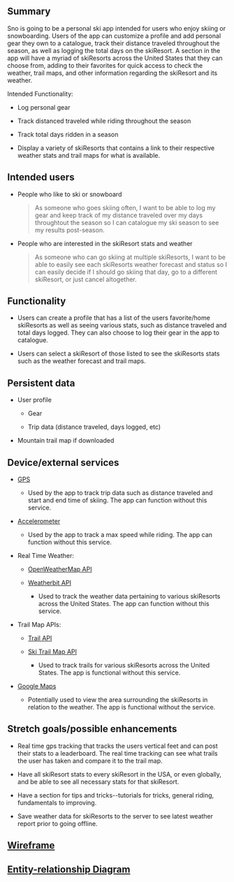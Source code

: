 ## Summary

Sno is going to be a personal ski app intended for users who enjoy skiing or snowboarding. Users of the app can customize a profile and add personal gear they own to a catalogue, track their distance traveled throughout the season, as well as logging the total days on the skiResort. 
A section in the app will have a myriad of skiResorts across the United States that they can choose from, adding to their favorites for quick access to check the weather, trail maps, and other information regarding the skiResort and its weather.

Intended Functionality:

  * Log personal gear
	
  * Track distanced traveled while riding throughout the season
	
  * Track total days ridden in a season
	
  * Display a variety of skiResorts that contains a link to their respective weather stats and trail maps for what is available.

## Intended users

* People who like to ski or snowboard

    > As someone who goes skiing often, I want to be able to log my gear and keep track of my distance traveled over my days throughtout the season so I can catalogue my ski season to see my results post-season.

* People who are interested in the skiResort stats and weather

    > As someone who can go skiing at multiple skiResorts, I want to be able to easily see each skiResorts weather forecast and status so I can easily decide if I should go skiing that day, go to a different skiResort, or just cancel altogether.

## Functionality

* Users can create a profile that has a list of the users favorite/home skiResorts as well as seeing various stats, such as distance traveled and total days logged. They can also choose to log their gear in the app to catalogue.

* Users can select a skiResort of those listed to see the skiResorts stats such as the weather forecast and trail maps.

## Persistent data

* User profile
	
    * Gear
  
    * Trip data (distance traveled, days logged, etc)

* Mountain trail map if downloaded
    
## Device/external services

* [GPS](https://developer.android.com/training/location)

  * Used by the app to track trip data such as distance traveled and start and end time of skiing. The app can function without this service.

* [Accelerometer](https://developer.android.com/guide/topics/sensors/sensors_overview)

  * Used by the app to track a max speed while riding. The app can function without this service.

* Real Time Weather:

    * [OpenWeatherMap API](https://rapidapi.com/community/api/open-weather-map)
	
	* [Weatherbit API](https://rapidapi.com/weatherbit/api/weather)
	
	  * Used to track the weather data pertaining to various skiResorts across the United States. The app can function without this service.
	
* Trail Map APIs:
	
	* [Trail API](https://rapidapi.com/trailapi/api/trailapi)

	* [Ski Trail Map API](https://www.powderproject.com/data)
	
	  * Used to track trails for various skiResorts across the United States. The app is functional without this service.

* [Google Maps](https://cloud.google.com/maps-platform/products)

  * Potentially used to view the area surrounding the skiResorts in relation to the weather. The app is functional without the service.

## Stretch goals/possible enhancements 

* Real time gps tracking that tracks the users vertical feet and can post their stats to a leaderboard. The real time tracking can see what trails the user has taken and compare it to the trail map.

* Have all skiResort stats to every skiResort in the USA, or even globally, and be able to see all necessary stats for that skiResort.

* Have a section for tips and tricks--tutorials for tricks, general riding, fundamentals to improving.

* Save weather data for skiResorts to the server to see latest weather report prior to going offline.

## [Wireframe](sno-wireframe-description.md)

## [Entity-relationship Diagram](sno-erd-description.md)